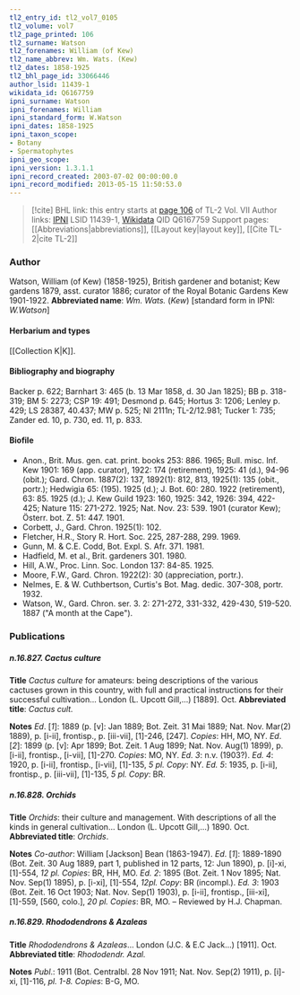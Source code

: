 ```yaml
---
tl2_entry_id: tl2_vol7_0105
tl2_volume: vol7
tl2_page_printed: 106
tl2_surname: Watson
tl2_forenames: William (of Kew)
tl2_name_abbrev: Wm. Wats. (Kew)
tl2_dates: 1858-1925
tl2_bhl_page_id: 33066446
author_lsid: 11439-1
wikidata_id: Q6167759
ipni_surname: Watson
ipni_forenames: William
ipni_standard_form: W.Watson
ipni_dates: 1858-1925
ipni_taxon_scope: 
- Botany
- Spermatophytes
ipni_geo_scope: 
ipni_version: 1.3.1.1
ipni_record_created: 2003-07-02 00:00:00.0
ipni_record_modified: 2013-05-15 11:50:53.0
---
```


> [!cite] BHL link: this entry starts at [page 106](https://www.biodiversitylibrary.org/page/33066446) of TL-2 Vol. VII
> Author links: [IPNI](https://www.ipni.org/a/11439-1) LSID 11439-1, [Wikidata](https://www.wikidata.org/wiki/Q6167759) QID Q6167759
> Support pages: [[Abbreviations|abbreviations]], [[Layout key|layout key]], [[Cite TL-2|cite TL-2]]

### Author

Watson, William (of Kew) (1858-1925), British gardener and botanist; Kew gardens 1879, asst. curator 1886; curator of the Royal Botanic Gardens Kew 1901-1922.
**Abbreviated name**: *Wm. Wats.* (*Kew*) \[standard form in IPNI: *W.Watson*\]

#### Herbarium and types

[[Collection K|K]].

#### Bibliography and biography

Backer p. 622; Barnhart 3: 465 (b. 13 Mar 1858, d. 30 Jan 1825); BB p. 318-319; BM 5: 2273; CSP 19: 491; Desmond p. 645; Hortus 3: 1206; Lenley p. 429; LS 28387, 40.437; MW p. 525; NI 2111n; TL-2/12.981; Tucker 1: 735; Zander ed. 10, p. 730, ed. 11, p. 833.

#### Biofile

- Anon., Brit. Mus. gen. cat. print. books 253: 886. 1965; Bull. misc. Inf. Kew 1901: 169 (app. curator), 1922: 174 (retirement), 1925: 41 (d.), 94-96 (obit.); Gard. Chron. 1887(2): 137, 1892(1): 812, 813, 1925(1): 135 (obit., portr.); Hedwigia 65: (195). 1925 (d.); J. Bot. 60: 280. 1922 (retirement), 63: 85. 1925 (d.); J. Kew Guild 1923: 160, 1925: 342, 1926: 394, 422-425; Nature 115: 271-272. 1925; Nat. Nov. 23: 539. 1901 (curator Kew); Österr. bot. Z. 51: 447. 1901.
- Corbett, J., Gard. Chron. 1925(1): 102.
- Fletcher, H.R., Story R. Hort. Soc. 225, 287-288, 299. 1969.
- Gunn, M. & C.E. Codd, Bot. Expl. S. Afr. 371. 1981.
- Hadfield, M. et al., Brit. gardeners 301. 1980.
- Hill, A.W., Proc. Linn. Soc. London 137: 84-85. 1925.
- Moore, F.W., Gard. Chron. 1922(2): 30 (appreciation, portr.).
- Nelmes, E. & W. Cuthbertson, Curtis's Bot. Mag. dedic. 307-308, portr. 1932.
- Watson, W., Gard. Chron. ser. 3. 2: 271-272, 331-332, 429-430, 519-520. 1887 ("A month at the Cape").

### Publications

##### n.16.827. Cactus culture

**Title**
*Cactus culture* for amateurs: being descriptions of the various cactuses grown in this country, with full and practical instructions for their successful cultivation... London (L. Upcott Gill,...) \[1889\]. Oct.
**Abbreviated title**: *Cactus cult.*

**Notes**
*Ed*. \[*1*\]: 1889 (p. \[v\]: Jan 1889; Bot. Zeit. 31 Mai 1889; Nat. Nov. Mar(2) 1889), p. \[i-ii\], frontisp., p. \[iii-vii\], \[1\]-246, \[247\]. *Copies*: HH, MO, NY.
*Ed*. \[*2*\]: 1899 (p. \[v\]: Apr 1899; Bot. Zeit. 1 Aug 1899; Nat. Nov. Aug(1) 1899), p. \[i-ii\], frontisp., \[i-vii\], \[1\]-270. *Copies*: MO, NY.
*Ed. 3*: n.v. (1903?).
*Ed. 4*: 1920, p. \[i-ii\], frontisp., \[i-vii\], \[1\]-135, *5 pl. Copy*: NY.
*Ed. 5*: 1935, p. \[i-ii\], frontisp., p. \[iii-vii\], \[1\]-135, *5 pl. Copy*: BR.

##### n.16.828. Orchids

**Title**
*Orchids*: their culture and management. With descriptions of all the kinds in general cultivation... London (L. Upcott Gill,...) 1890. Oct.
**Abbreviated title**: *Orchids*.

**Notes**
*Co-author*: William \[Jackson\] Bean (1863-1947).
*Ed*. \[*1*\]: 1889-1890 (Bot. Zeit. 30 Aug 1889, part 1, published in 12 parts, 12: Jun 1890), p. \[i\]-xi, \[1\]-554, *12 pl. Copies*: BR, HH, MO.
*Ed. 2*: 1895 (Bot. Zeit. 1 Nov 1895; Nat. Nov. Sep(1) 1895), p. \[i-xi\], \[1\]-554, *12pl. Copy*: BR (incompl.).
*Ed. 3*: 1903 (Bot. Zeit. 16 Oct 1903; Nat. Nov. Sep(1) 1903), p. \[i-ii\], frontisp., \[iii-xi\], \[1\]-559, \[560, colo.\], *20 pl. Copies*: BR, MO. – Reviewed by H.J. Chapman.

##### n.16.829. Rhododendrons & Azaleas

**Title**
*Rhododendrons & Azaleas*... London (J.C. & E.C Jack...) \[1911\]. Oct.
**Abbreviated title**: *Rhododendr. Azal.*

**Notes**
*Publ*.: 1911 (Bot. Centralbl. 28 Nov 1911; Nat. Nov. Sep(2) 1911), p. \[i\]-xi, \[1\]-116, *pl. 1-8. Copies*: B-G, MO.

